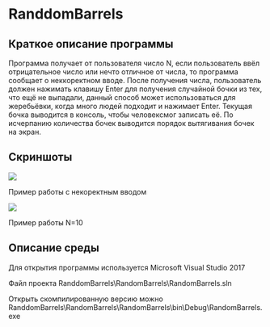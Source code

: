 # RanddomBarrels
## Краткое описание программы
  Программа получает от пользователя число N,  если пользователь ввёл отрицательное число или нечто отличное от числа, то программа сообщает о неккоректном вводе. После получения числа, пользователь должен нажимать клавишу Enter для получения случайной бочки из тех, что ещё не выпадали, данный способ может использоваться для жеребьёвки, когда много людей подходит и нажимает Enter. Текущая бочка выводится в консоль, чтобы человексмог записать её.
  По исчерпанию количества бочек выводится порядок вытягивания бочек на экран.
## Скриншоты
  ![](https://sun9-71.userapi.com/impg/ubUPMGpmFXFbVzkK77HMpTLF0mKY7O9QIMpvyg/CFh7dZuXLyo.jpg?size=663x325&quality=96&proxy=1&sign=6a3caaba98f5844ad743bc82c7b144f5&type=album)
  
  Пример работы с некоректным вводом
  
  ![](https://sun9-74.userapi.com/impg/ha0YMklHxIhFzUUqpIUyXekrOG9lD_AvYXeOag/bZ5tqggJ8uU.jpg?size=351x326&quality=96&proxy=1&sign=e76d67d212816b7e49bb01399f0faca6&type=album)
 
  Пример работы N=10
## Описание среды
  Для открытия программы используется Microsoft Visual Studio 2017
  
  Файл проекта RanddomBarrels\RandomBarrels\RandomBarrels.sln
  
  Открыть скомпилированную версию можно RanddomBarrels\RandomBarrels\RandomBarrels\bin\Debug\RandomBarrels.exe
